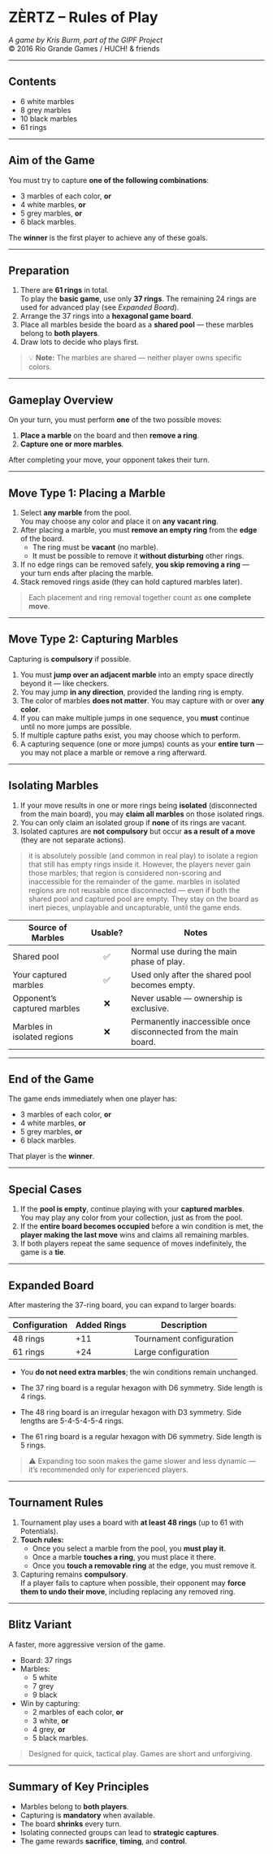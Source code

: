 # ZÈRTZ – Rules of Play

*A game by Kris Burm, part of the GIPF Project*  
© 2016 Rio Grande Games / HUCH! & friends

---

## Contents
- 6 white marbles  
- 8 grey marbles  
- 10 black marbles  
- 61 rings

---

## Aim of the Game
You must try to capture **one of the following combinations**:
- 3 marbles of each color, **or**
- 4 white marbles, **or**
- 5 grey marbles, **or**
- 6 black marbles.

The **winner** is the first player to achieve any of these goals.

---

## Preparation
1. There are **61 rings** in total.  
   To play the **basic game**, use only **37 rings**. The remaining 24 rings are used for advanced play (see *Expanded Board*).
2. Arrange the 37 rings into a **hexagonal game board**.
3. Place all marbles beside the board as a **shared pool** — these marbles belong to **both players**.
4. Draw lots to decide who plays first.

> 💡 **Note:** The marbles are shared — neither player owns specific colors.

---

## Gameplay Overview
On your turn, you must perform **one** of the two possible moves:
1. **Place a marble** on the board and then **remove a ring**.
2. **Capture one or more marbles**.

After completing your move, your opponent takes their turn.

---

## Move Type 1: Placing a Marble
1. Select **any marble** from the pool.  
   You may choose any color and place it on **any vacant ring**.
2. After placing a marble, you must **remove an empty ring** from the **edge** of the board.  
   - The ring must be **vacant** (no marble).  
   - It must be possible to remove it **without disturbing** other rings.  
3. If no edge rings can be removed safely, **you skip removing a ring** — your turn ends after placing the marble.
4. Stack removed rings aside (they can hold captured marbles later).

> Each placement and ring removal together count as **one complete move**.

---

## Move Type 2: Capturing Marbles
Capturing is **compulsory** if possible.

1. You must **jump over an adjacent marble** into an empty space directly beyond it — like checkers.  
2. You may jump **in any direction**, provided the landing ring is empty.  
3. The color of marbles **does not matter**. You may capture with or over **any color**.  
4. If you can make multiple jumps in one sequence, you **must** continue until no more jumps are possible.  
5. If multiple capture paths exist, you may choose which to perform.  
6. A capturing sequence (one or more jumps) counts as your **entire turn** — you may not place a marble or remove a ring afterward.

---

## Isolating Marbles
1. If your move results in one or more rings being **isolated** (disconnected from the main board), you may **claim all marbles** on those isolated rings.  
2. You can only claim an isolated group if **none** of its rings are vacant.  
3. Isolated captures are **not compulsory** but occur **as a result of a move** (they are not separate actions).

> it is absolutely possible (and common in real play) to isolate a region that still has empty rings inside it.
However, the players never gain those marbles; that region is considered non-scoring and inaccessible for the remainder of the game.
> marbles in isolated regions are not reusable once disconnected — even if both the shared pool and captured pool are empty.
> They stay on the board as inert pieces, unplayable and uncapturable, until the game ends.

| Source of Marbles           | Usable? | Notes |
|------------------------------|:--------:|-------|
| Shared pool                  | ✅       | Normal use during the main phase of play. |
| Your captured marbles        | ✅       | Used only after the shared pool becomes empty. |
| Opponent’s captured marbles  | ❌       | Never usable — ownership is exclusive. |
| Marbles in isolated regions  | ❌       | Permanently inaccessible once disconnected from the main board. | 

---

## End of the Game
The game ends immediately when one player has:
- 3 marbles of each color, **or**
- 4 white marbles, **or**
- 5 grey marbles, **or**
- 6 black marbles.

That player is the **winner**.

---

## Special Cases
1. If the **pool is empty**, continue playing with your **captured marbles**.  
   You may play any color from your collection, just as from the pool.
2. If the **entire board becomes occupied** before a win condition is met, the **player making the last move** wins and claims all remaining marbles.
3. If both players repeat the same sequence of moves indefinitely, the game is a **tie**.

---

## Expanded Board
After mastering the 37-ring board, you can expand to larger boards:

| Configuration | Added Rings | Description              |
|---------------|-------------|--------------------------|
| 48 rings      | +11         | Tournament configuration |
| 61 rings      | +24         | Large configuration      |
- You **do not need extra marbles**; the win conditions remain unchanged.


- The 37 ring board is a regular hexagon with D6 symmetry. Side length is 4 rings.
- The 48 ring board is an irregular hexagon with D3 symmetry. Side lengths are 5-4-5-4-5-4 rings.
- The 61 ring board is a regular hexagon with D6 symmetry. Side length is 5 rings.

> ⚠️ Expanding too soon makes the game slower and less dynamic — it’s recommended only for experienced players.

---

## Tournament Rules
1. Tournament play uses a board with **at least 48 rings** (up to 61 with Potentials).  
2. **Touch rules:**
   - Once you select a marble from the pool, you **must play it**.  
   - Once a marble **touches a ring**, you must place it there.  
   - Once you **touch a removable ring** at the edge, you must remove it.
3. Capturing remains **compulsory**.  
   If a player fails to capture when possible, their opponent may **force them to undo their move**, including replacing any removed ring.

---

## Blitz Variant
A faster, more aggressive version of the game.

- Board: 37 rings  
- Marbles:  
  - 5 white  
  - 7 grey  
  - 9 black  
- Win by capturing:
  - 2 marbles of each color, **or**
  - 3 white, **or**
  - 4 grey, **or**
  - 5 black marbles.

> Designed for quick, tactical play. Games are short and unforgiving.

---

## Summary of Key Principles
- Marbles belong to **both players**.  
- Capturing is **mandatory** when available.  
- The board **shrinks** every turn.  
- Isolating connected groups can lead to **strategic captures**.  
- The game rewards **sacrifice**, **timing**, and **control**.